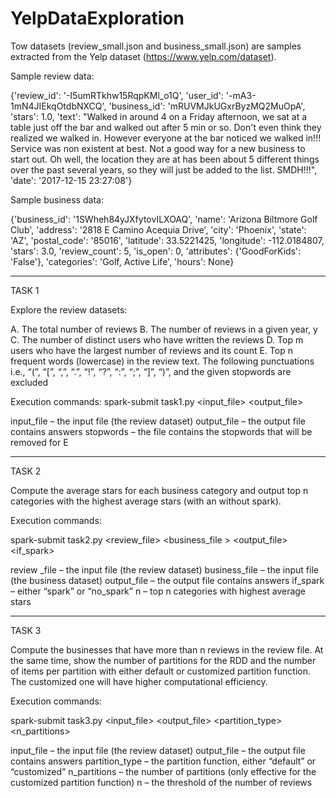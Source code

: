 # YelpDataExploration

Tow datasets (review_small.json and business_small.json) are samples extracted from the Yelp dataset (https://www.yelp.com/dataset).

Sample review data:

{'review_id': '-I5umRTkhw15RqpKMl_o1Q',
  'user_id': '-mA3-1mN4JIEkqOtdbNXCQ',
  'business_id': 'mRUVMJkUGxrByzMQ2MuOpA',
  'stars': 1.0,
  'text': "Walked in around 4 on a Friday afternoon, we sat at a table just off the bar and walked out after 5 min or so. Don't even think they realized we walked in. However everyone at the bar noticed we walked in!!! Service was non existent at best. Not a good way for a new business to start out. Oh well, the location they are at has been about 5 different things over the past several years, so they will just be added to the list. SMDH!!!",
  'date': '2017-12-15 23:27:08'}

Sample business data:

{'business_id': '1SWheh84yJXfytovILXOAQ',
  'name': 'Arizona Biltmore Golf Club',
  'address': '2818 E Camino Acequia Drive',
  'city': 'Phoenix',
  'state': 'AZ',
  'postal_code': '85016',
  'latitude': 33.5221425,
  'longitude': -112.0184807,
  'stars': 3.0,
  'review_count': 5,
  'is_open': 0,
  'attributes': {'GoodForKids': 'False'},
  'categories': 'Golf, Active Life',
  'hours': None}

----------------------------------------------------------------------

TASK 1

Explore the review datasets:

A. The total number of reviews
B. The number of reviews in a given year, y
C. The number of distinct users who have written the reviews
D. Top m users who have the largest number of reviews and its count
E. Top n frequent words (lowercase) in the review text. The following punctuations i.e., “(”, “[”, “,”, “.”, “!”, “?”, “:”, “;”, “]”, “)”, and the given stopwords are excluded


Execution commands:
spark-submit task1.py <input_file> <output_file> <stopwords> <y> <m> <n>

input_file – the input file (the review dataset)
output_file – the output file contains answers
stopwords – the file contains the stopwords that will be removed for E

----------------------------------------------------------------------

TASK 2

Compute the average stars for each business category and output top n categories with the highest average stars (with an without spark).

Execution commands:

spark-submit task2.py <review_file> <business_file > <output_file> <if_spark> <n>

review _file – the input file (the review dataset)
business_file – the input file (the business dataset)
output_file – the output file contains answers
if_spark – either “spark” or “no_spark”
n – top n categories with highest average stars

----------------------------------------------------------------------

TASK 3

Compute the businesses that have more than n reviews in the review file. At the same time, show the number of partitions for the RDD and the number of items per partition with either default or customized partition function. The customized one will have higher computational efficiency.

Execution commands:

spark-submit task3.py <input_file> <output_file> <partition_type> <n_partitions> <n>

input_file – the input file (the review dataset)
output_file – the output file contains answers
partition_type – the partition function, either “default” or “customized”
n_partitions – the number of partitions (only effective for the customized partition function)
n – the threshold of the number of reviews
